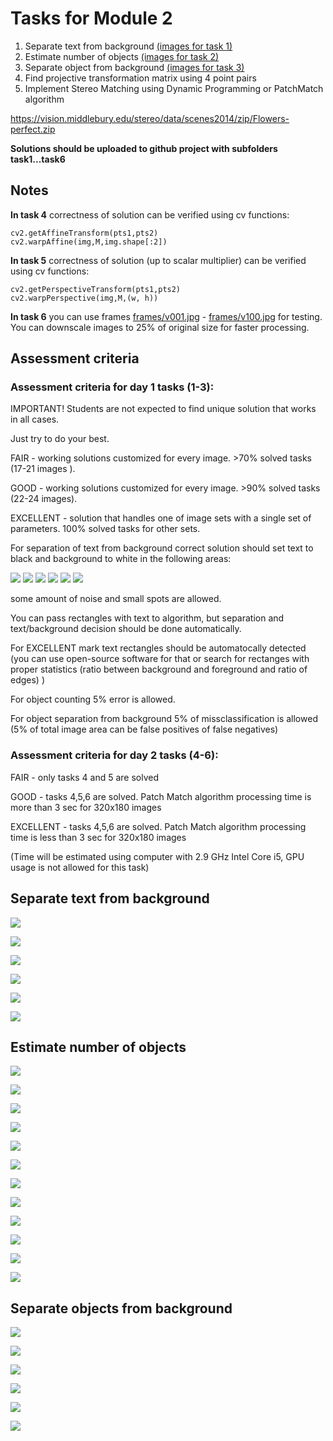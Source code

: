 # Tasks for Module 2

1. Separate text from background [(images for task 1)](#textimages)
2. Estimate number of objects [(images for task 2)](#countimages)
3. Separate object from background [(images for task 3)](#objimages)
4. Find projective transformation matrix using 4 point pairs
5. Implement Stereo Matching using Dynamic Programming or PatchMatch algorithm

https://vision.middlebury.edu/stereo/data/scenes2014/zip/Flowers-perfect.zip

**Solutions should be uploaded to github project with subfolders task1...task6**

## Notes

**In task 4** correctness of solution can be verified using cv functions:

```
cv2.getAffineTransform(pts1,pts2)
cv2.warpAffine(img,M,img.shape[:2])
```

**In task 5** correctness of solution (up to scalar multiplier) can be verified using cv functions:

```
cv2.getPerspectiveTransform(pts1,pts2)
cv2.warpPerspective(img,M,(w, h))
```

**In task 6** you can use frames  [frames/v001.jpg](frames/v001.jpg) - [frames/v100.jpg](frames/v100.jpg) for testing.
You can downscale images to 25% of original size for faster processing.


## Assessment criteria

### Assessment criteria for day 1 tasks (1-3):

IMPORTANT! Students are not expected to find unique solution that works in all cases.

Just try to do your best.

FAIR - working solutions customized for every image. >70% solved tasks (17-21 images ).

GOOD - working solutions customized for every image. >90% solved tasks (22-24 images).

EXCELLENT - solution that handles one of image sets with a single set of parameters. 100% solved tasks for other sets.

For separation of text from background correct solution should set text to black and background to white in the following areas:

![](../tasks/tnotes/t1.jpg)
![](../tasks/tnotes/t2.jpg)
![](../tasks/tnotes/t3.jpg)
![](../tasks/tnotes/t4.jpg)
![](../tasks/tnotes/t5.jpg)
![](../tasks/tnotes/t6.jpg)

some amount of noise and small spots are allowed.

You can pass rectangles with text to algorithm, but separation and text/background decision should be done automatically.

For EXCELLENT mark text rectangles should be automatocally detected (you can use open-source software for that or search for rectanges with proper statistics (ratio between background and foreground and ratio of edges) )

For object counting 5% error is allowed.

For object separation from background 5% of missclassification is allowed (5% of total image area can be false positives of false negatives)

### Assessment criteria for day 2 tasks (4-6):

FAIR - only tasks 4 and 5 are solved

GOOD - tasks 4,5,6 are solved. Patch Match algorithm processing time is more than 3 sec for 320x180 images

EXCELLENT - tasks 4,5,6 are solved. Patch Match algorithm processing time is less than 3 sec for 320x180 images

(Time will be estimated using computer with 2.9 GHz Intel Core i5, GPU usage is not allowed for this task)

## <a name="textimages"></a> Separate text from background

![](../tasks/text/text1.jpg)

![](../tasks/text/text2.jpg)

![](../tasks/text/text3.jpg)

![](../tasks/text/text4.jpg)

![](../tasks/text/text5.jpg)

![](../tasks/text/text6.jpg)


## <a name="countimages"></a> Estimate number of objects

![](../tasks/count/count1.jpg)

![](../tasks/count/count2.jpg)

![](../tasks/count/count3.jpg)

![](../tasks/count/count4.jpg)

![](../tasks/count/count5.jpg)

![](../tasks/count/count6.jpg)

![](../tasks/count/count7.jpg)

![](../tasks/count/count8.jpg)

![](../tasks/count/count9.jpg)

![](../tasks/count/count10.jpg)

![](../tasks/count/count11.jpg)

![](../tasks/count/count12.jpg)

## <a name="objimages"></a> Separate objects from background

![](../tasks/object/obj1.jpg)

![](../tasks/object/obj2.jpg)

![](../tasks/object/obj3.jpg)

![](../tasks/object/obj4.jpg)

![](../tasks/object/obj5.jpg)

![](../tasks/object/obj6.jpg)






